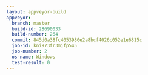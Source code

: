 ```yaml
---
layout: appveyor-build
appveyor:
  branch: master
  build-id: 28690033
  build-number: 264
  commit: 845d0a38fc4053980e2a8bcf4026c052e1e6815c
  job-id: kni973fr3mjfp545
  job-number: 2
  os-name: Windows
  test-result: 0
---
```

